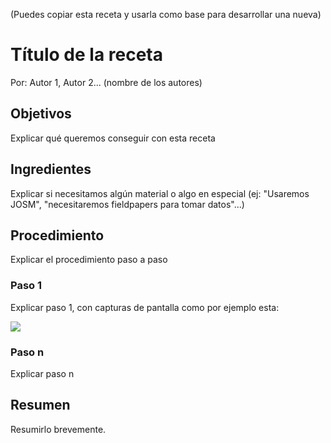 (Puedes copiar esta receta y usarla como base para desarrollar una nueva)

# Título de la receta

Por: Autor 1, Autor 2... \(nombre de los autores\)

## Objetivos

Explicar qué queremos conseguir con esta receta

## Ingredientes

Explicar si necesitamos algún material o algo en especial \(ej: "Usaremos JOSM", "necesitaremos fieldpapers para tomar datos"...\)

## Procedimiento

Explicar el procedimiento paso a paso

### Paso 1

Explicar paso 1, con capturas de pantalla como por ejemplo esta:

![](http://learnosm.org/images/josm/josm_preferences.png)

### Paso n

Explicar paso n

## Resumen

Resumirlo brevemente.

